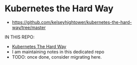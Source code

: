 # Kubernetes the Hard Way

- https://github.com/kelseyhightower/kubernetes-the-hard-way/tree/master

IN THIS REPO:
- [Kubernetes The Hard Way](../../kubernetes-the-hard-way/README.md)
- I am maintaining notes in this dedicated repo
- TODO: once done, consider migrating here.
